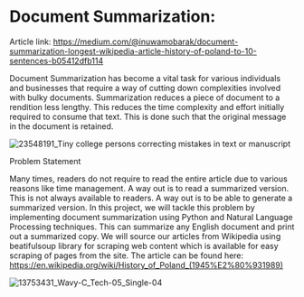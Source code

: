# Document Summarization:
Article link: https://medium.com/@inuwamobarak/document-summarization-longest-wikipedia-article-history-of-poland-to-10-sentences-b05412dfb114

Document Summarization has become a vital task for various individuals and businesses that require a way of cutting down complexities involved with bulky documents. Summarization reduces a piece of document to a rendition less lengthy. This reduces the time complexity and effort initially required to consume that text. This is done such that the original message in the document is retained.

![23548191_Tiny college persons correcting mistakes in text or manuscript](https://user-images.githubusercontent.com/65142149/232279911-041e8fda-8733-4b42-8c2e-91d91ae0f5e6.jpg)

Problem Statement

Many times, readers do not require to read the entire article due to various reasons like time management. A way out is to read a summarized version. This is not always available to readers. A way out is to be able to generate a summarized version. In this project, we will tackle this problem by implementing document summarization using Python and Natural Language Processing techniques. This can summarize any English document and print out a summarized copy. We will source our articles from Wikipedia using beatifulsoup library for scraping web content which is available for easy scraping of pages from the site. The article can be found here: https://en.wikipedia.org/wiki/History_of_Poland_(1945%E2%80%931989)


![13753431_Wavy-C_Tech-05_Single-04](https://user-images.githubusercontent.com/65142149/232279944-45b60179-c736-4d87-bfc1-f91504fd0a4f.jpg)

